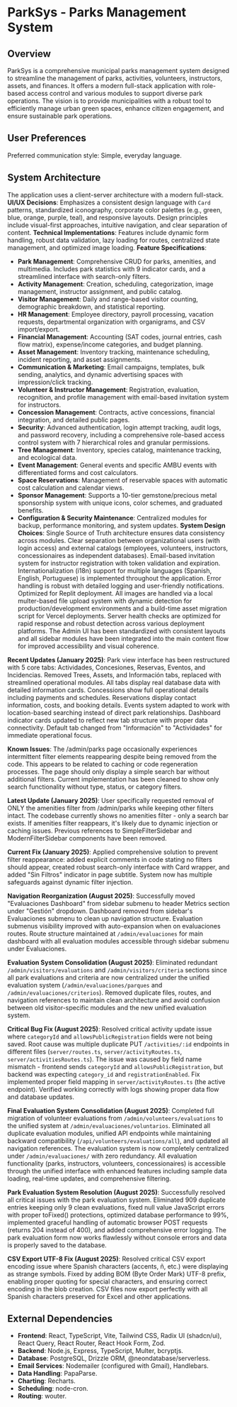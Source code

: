# ParkSys - Parks Management System

## Overview
ParkSys is a comprehensive municipal parks management system designed to streamline the management of parks, activities, volunteers, instructors, assets, and finances. It offers a modern full-stack application with role-based access control and various modules to support diverse park operations. The vision is to provide municipalities with a robust tool to efficiently manage urban green spaces, enhance citizen engagement, and ensure sustainable park operations.

## User Preferences
Preferred communication style: Simple, everyday language.

## System Architecture
The application uses a client-server architecture with a modern full-stack.
**UI/UX Decisions**: Emphasizes a consistent design language with `Card` patterns, standardized iconography, corporate color palettes (e.g., green, blue, orange, purple, teal), and responsive layouts. Design principles include visual-first approaches, intuitive navigation, and clear separation of content.
**Technical Implementations**: Features include dynamic form handling, robust data validation, lazy loading for routes, centralized state management, and optimized image loading.
**Feature Specifications**:
- **Park Management**: Comprehensive CRUD for parks, amenities, and multimedia. Includes park statistics with 9 indicator cards, and a streamlined interface with search-only filters.
- **Activity Management**: Creation, scheduling, categorization, image management, instructor assignment, and public catalog.
- **Visitor Management**: Daily and range-based visitor counting, demographic breakdown, and statistical reporting.
- **HR Management**: Employee directory, payroll processing, vacation requests, departmental organization with organigrams, and CSV import/export.
- **Financial Management**: Accounting (SAT codes, journal entries, cash flow matrix), expense/income categories, and budget planning.
- **Asset Management**: Inventory tracking, maintenance scheduling, incident reporting, and asset assignments.
- **Communication & Marketing**: Email campaigns, templates, bulk sending, analytics, and dynamic advertising spaces with impression/click tracking.
- **Volunteer & Instructor Management**: Registration, evaluation, recognition, and profile management with email-based invitation system for instructors.
- **Concession Management**: Contracts, active concessions, financial integration, and detailed public pages.
- **Security**: Advanced authentication, login attempt tracking, audit logs, and password recovery, including a comprehensive role-based access control system with 7 hierarchical roles and granular permissions.
- **Tree Management**: Inventory, species catalog, maintenance tracking, and ecological data.
- **Event Management**: General events and specific AMBU events with differentiated forms and cost calculators.
- **Space Reservations**: Management of reservable spaces with automatic cost calculation and calendar views.
- **Sponsor Management**: Supports a 10-tier gemstone/precious metal sponsorship system with unique icons, color schemes, and graduated benefits.
- **Configuration & Security Maintenance**: Centralized modules for backup, performance monitoring, and system updates.
**System Design Choices**: Single Source of Truth architecture ensures data consistency across modules. Clear separation between organizational users (with login access) and external catalogs (employees, volunteers, instructors, concessionaires as independent databases). Email-based invitation system for instructor registration with token validation and expiration. Internationalization (i18n) support for multiple languages (Spanish, English, Portuguese) is implemented throughout the application. Error handling is robust with detailed logging and user-friendly notifications. Optimized for Replit deployment. All images are handled via a local multer-based file upload system with dynamic detection for production/development environments and a build-time asset migration script for Vercel deployments. Server health checks are optimized for rapid response and robust detection across various deployment platforms. The Admin UI has been standardized with consistent layouts and all sidebar modules have been integrated into the main content flow for improved accessibility and visual coherence.

**Recent Updates (January 2025)**: Park view interface has been restructured with 5 core tabs: Actividades, Concesiones, Reservas, Eventos, and Incidencias. Removed Trees, Assets, and Información tabs, replaced with streamlined operational modules. All tabs display real database data with detailed information cards. Concessions show full operational details including payments and schedules. Reservations display contact information, costs, and booking details. Events system adapted to work with location-based searching instead of direct park relationships. Dashboard indicator cards updated to reflect new tab structure with proper data connectivity. Default tab changed from "Información" to "Actividades" for immediate operational focus.

**Known Issues**: The /admin/parks page occasionally experiences intermittent filter elements reappearing despite being removed from the code. This appears to be related to caching or code regeneration processes. The page should only display a simple search bar without additional filters. Current implementation has been cleaned to show only search functionality without type, status, or category filters.

**Latest Update (January 2025)**: User specifically requested removal of ONLY the amenities filter from /admin/parks while keeping other filters intact. The codebase currently shows no amenities filter - only a search bar exists. If amenities filter reappears, it's likely due to dynamic injection or caching issues. Previous references to SimpleFilterSidebar and ModernFilterSidebar components have been removed.

**Current Fix (January 2025)**: Applied comprehensive solution to prevent filter reappearance: added explicit comments in code stating no filters should appear, created robust search-only interface with Card wrapper, and added "Sin Filtros" indicator in page subtitle. System now has multiple safeguards against dynamic filter injection.

**Navigation Reorganization (August 2025)**: Successfully moved "Evaluaciones Dashboard" from sidebar submenu to header Metrics section under "Gestión" dropdown. Dashboard removed from sidebar's Evaluaciones submenu to clean up navigation structure. Evaluation submenus visibility improved with auto-expansion when on evaluaciones routes. Route structure maintained at `/admin/evaluaciones` for main dashboard with all evaluation modules accessible through sidebar submenu under Evaluaciones.

**Evaluation System Consolidation (August 2025)**: Eliminated redundant `/admin/visitors/evaluations` and `/admin/visitors/criteria` sections since all park evaluations and criteria are now centralized under the unified evaluation system (`/admin/evaluaciones/parques` and `/admin/evaluaciones/criterios`). Removed duplicate files, routes, and navigation references to maintain clean architecture and avoid confusion between old visitor-specific modules and the new unified evaluation system.

**Critical Bug Fix (August 2025)**: Resolved critical activity update issue where `categoryId` and `allowsPublicRegistration` fields were not being saved. Root cause was multiple duplicate PUT `/activities/:id` endpoints in different files (`server/routes.ts`, `server/activityRoutes.ts`, `server/activitiesRoutes.ts`). The issue was caused by field name mismatch - frontend sends `categoryId` and `allowsPublicRegistration`, but backend was expecting `category_id` and `registrationEnabled`. Fix implemented proper field mapping in `server/activityRoutes.ts` (the active endpoint). Verified working correctly with logs showing proper data flow and database updates.

**Final Evaluation System Consolidation (August 2025)**: Completed full migration of volunteer evaluations from `/admin/volunteers/evaluations` to the unified system at `/admin/evaluaciones/voluntarios`. Eliminated all duplicate evaluation modules, unified API endpoints while maintaining backward compatibility (`/api/volunteers/evaluations/all`), and updated all navigation references. The evaluation system is now completely centralized under `/admin/evaluaciones/` with zero redundancy. All evaluation functionality (parks, instructors, volunteers, concessionaires) is accessible through the unified interface with enhanced features including sample data loading, real-time updates, and comprehensive filtering.

**Park Evaluation System Resolution (August 2025)**: Successfully resolved all critical issues with the park evaluation system. Eliminated 909 duplicate entries keeping only 9 clean evaluations, fixed null value JavaScript errors with proper toFixed() protections, optimized database performance to 99%, implemented graceful handling of automatic browser POST requests (returns 204 instead of 400), and added comprehensive error logging. The park evaluation form now works flawlessly without console errors and data is properly saved to the database.

**CSV Export UTF-8 Fix (August 2025)**: Resolved critical CSV export encoding issue where Spanish characters (accents, ñ, etc.) were displaying as strange symbols. Fixed by adding BOM (Byte Order Mark) UTF-8 prefix, enabling proper quoting for special characters, and ensuring correct encoding in the blob creation. CSV files now export perfectly with all Spanish characters preserved for Excel and other applications.

## External Dependencies
- **Frontend**: React, TypeScript, Vite, Tailwind CSS, Radix UI (shadcn/ui), React Query, React Router, React Hook Form, Zod.
- **Backend**: Node.js, Express, TypeScript, Multer, bcryptjs.
- **Database**: PostgreSQL, Drizzle ORM, @neondatabase/serverless.
- **Email Services**: Nodemailer (configured with Gmail), Handlebars.
- **Data Handling**: PapaParse.
- **Charting**: Recharts.
- **Scheduling**: node-cron.
- **Routing**: wouter.